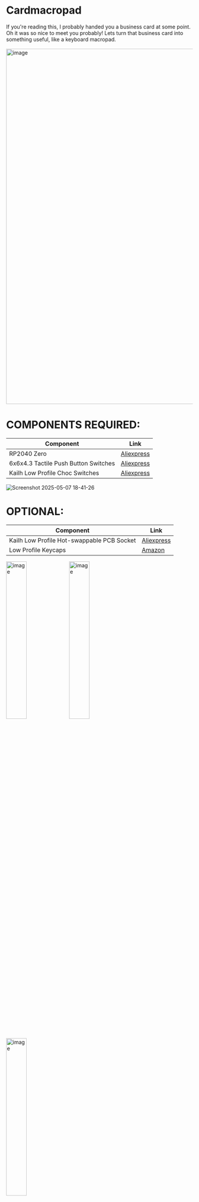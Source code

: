 # Cardmacropad
If you're reading this, I probably handed you a business card at some point. Oh it was so nice to meet you probably! Lets turn that business card into something useful, like a keyboard macropad.
<br><br>
<img width="959" alt="image" src="https://github.com/user-attachments/assets/8809f8bc-3516-4df1-bf93-5fd57bdb9574" />

# COMPONENTS REQUIRED:
| Component | Link |
| ------------- | ------------- |
| RP2040 Zero | [Aliexpress](https://s.click.aliexpress.com/e/_okoF943) |
| 6x6x4.3 Tactile Push Button Switches | [Aliexpress](https://s.click.aliexpress.com/e/_oBOFdpZ) |
| Kailh Low Profile Choc Switches | [Aliexpress](https://s.click.aliexpress.com/e/_opeXaZt) |

![Screenshot 2025-05-07 18-41-26](https://github.com/user-attachments/assets/fee73c79-86c1-4003-9ce5-e7100ba2b9f1)

# OPTIONAL:
| Component | Link |
| ------------- | ------------- |
| Kailh Low Profile Hot-swappable PCB Socket | [Aliexpress](https://s.click.aliexpress.com/e/_oFkTKZv) |
| Low Profile Keycaps | [Amazon](https://amzn.to/42BwSVh) |

<img width="33%" alt="image" src="https://github.com/user-attachments/assets/6166fe2a-0523-43f8-b454-d66db0804f29" />
<img width="33%" alt="image" src="https://github.com/user-attachments/assets/7cc85317-1e44-46dc-a575-82b3483d6a3c" />
<img width="33%" alt="image" src="https://github.com/user-attachments/assets/3f97d2c7-7092-4075-8b6c-c8494174ae86" />


# GET YOUR TOOLS

• USB-C cable <br>
• Soldering Iron <br>
• Solder <br>
• A safe surface to solder on <br>

![Screenshot 2025-05-07 18-46-08](https://github.com/user-attachments/assets/a1b1d15f-75e1-4723-b4e6-0bbb79d322fe)

# START THE ASSEMBLY

1) Place the PI-Zero flat onto the PCB and solder two of the corners for stability. After placing the PCB, I would recommend melting the solder onto the exposed contact on the PCB, then dragging it onto the PI-Zero
![Screenshot 2025-05-07 18-48-15](https://github.com/user-attachments/assets/5f0c989f-eda8-4d8d-b280-e6a87d48ceab)

2) Solder the rest of the PI-Zero's contacts onto the board
![Screenshot 2025-05-07 18-51-00](https://github.com/user-attachments/assets/f94f2fd9-ca0b-4aed-930d-0c122610d875)

3) Place the tact switches through the holes on the board
![Screenshot 2025-05-07 18-53-31](https://github.com/user-attachments/assets/ae63d5f8-ad41-4cdc-9c93-77daac0ec4a3)

4) Flip the board around and bend the pins of the switches so they are flat and stay in place (it helps to use a flat metal tool, or a coin)
![Screenshot 2025-05-07 18-53-42](https://github.com/user-attachments/assets/776911bc-0157-46c4-9752-d39bf57ad532)

5) Solder the tact switches from the back (dont be afraid to glob that solder on and through the hole)
![Screenshot 2025-05-07 18-58-16](https://github.com/user-attachments/assets/4c027d0a-3316-49a3-b670-e4e442b8682e)

6) Deside whether or not youre going to use hotswap sockets or just solder the switches in place
![Screenshot 2025-05-07 18-59-36](https://github.com/user-attachments/assets/02aa8e02-fc73-4b6b-8210-e5618ceb6d4e)

7) If soldering the switches in place, just pop those suckers in. Make sure the metal pins of the switches are through the small silver holes
![Screenshot 2025-05-07 19-01-10](https://github.com/user-attachments/assets/2b66fdb0-96c8-4a4b-b873-a4cd12aace27)
![Screenshot 2025-05-07 19-01-20](https://github.com/user-attachments/assets/f4cba103-47b8-4ff0-9b9c-d039dedc8db1)
![Screenshot 2025-05-07 19-01-54](https://github.com/user-attachments/assets/4ffbf8c6-1ce0-4ee9-90f4-b7f0acccb71c)
![Screenshot 2025-05-07 19-02-04](https://github.com/user-attachments/assets/ab62f474-ed9d-44a8-90bc-2003be3472ed)

8) Flip the board over and solder the metal pins on the back (GLOB IT ON). Do NOT solder the plastic nubs (seen in red here)
![Screenshot 2025-05-07 19-04-22](https://github.com/user-attachments/assets/82997645-4072-47d6-8bdb-13899ea26203)

# Congrats! You have completed the assembly
![Screenshot 2025-05-07 19-04-55](https://github.com/user-attachments/assets/2be355cb-5ddb-4403-ae32-4a835e5dc8f3)

# NOW FOR THE FIRMWARE

1) Connect the macropad to a computer with a USB-C cable WHILE HOLDING the BOOT button on the PI-Zero.
![Screenshot 2025-05-07 19-07-53](https://github.com/user-attachments/assets/fec8fff5-d5cd-4f77-b5ac-f1f2fcd09a04)

2) If done correctly, it will show up as a drive on your computer. If this does not happen, hold the BOOT button, and while holding the BOOT button press the RESET button one time.
![Screenshot 2025-05-07 19-09-08](https://github.com/user-attachments/assets/a632cb60-43d0-4080-942b-c036f9c10f16)

3) Drag over the [GP2040-CE_0.7.11_WaveshareZero.uf2 firmware linked here](https://github.com/bobwulff/Cardmacropad/blob/ba1f3849e7113883848c1dc979786deaaa10a982/GP2040-CE_0.7.11_WaveshareZero.uf2)
![Screenshot 2025-05-07 19-38-28](https://github.com/user-attachments/assets/44e7905f-b5d7-4695-ab37-40e06e13e0b4)

4) Allow the device to completely reboot. To test if this worked, head over to [gamepadtester](https://hardwaretester.com/gamepad) and press some buttons
![Screenshot 2025-05-07 19-12-37](https://github.com/user-attachments/assets/15ea31e5-c13b-440c-b678-741d9530a0d3)

# Congrats, you now have an X-input controller. But lets make it a keyboard.

1) Hold the SW5 button (bottom right tact switch) and press the RESET button one time.
![Screenshot 2025-05-07 19-39-52](https://github.com/user-attachments/assets/61e69281-5e69-42cf-aaaa-450de9b8a4b5)

2) Next, head to http://192.168.7.1 in a web browser
![Screenshot 2025-05-07 19-40-35](https://github.com/user-attachments/assets/ce938147-1482-4a9d-b2ce-24aed6181f5f)

3) Click CONFIGURATION > Data Backup and Restoration
![Screenshot 2025-05-07 19-16-32](https://github.com/user-attachments/assets/d69d10fa-bacc-426d-ba04-27f8af04d8c9)

4) Load [WDnumpad_ZERO.gp2040 found here](https://github.com/bobwulff/Cardmacropad/blob/ba1f3849e7113883848c1dc979786deaaa10a982/WDnumpad_ZERO.gp2040)
![Screenshot 2025-05-07 19-18-14](https://github.com/user-attachments/assets/550941a7-ce9d-42df-9942-d4d33ea62516)

5) Look at the top right corner of the web-page and change this dropdown to GENERIC
![Screenshot 2025-05-07 19-20-32](https://github.com/user-attachments/assets/58fce706-93e0-4888-b1d7-04615ef1f2af)

6) Head to SETTINGS > INPUT MODE > and change inputs 1-10 to be your desired buttons. Below is an example of what I have mine set to.
<img width="993" alt="image" src="https://github.com/user-attachments/assets/4898eea9-0fad-4c62-9569-310b63b0b542" />

7) Here is a map of what each button will be labeled as in the GP2040 keyboard mapping (you want to look at the GENERIC column). Feel free to map each button to whatever you'd like
![Screenshot 2025-05-07 19-43-10](https://github.com/user-attachments/assets/2a16a6ae-4a37-4ebc-a544-a8efe78fdfd7)

# SUCCESS!!! You now have a MACROPAD!

3D printable case coming soon....
<img width="953" alt="image" src="https://github.com/user-attachments/assets/01fdb359-1e46-43b4-9de2-70ca8137c4ed" />



